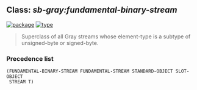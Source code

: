 ## Class: ***sb-gray:fundamental-binary-stream***
[![package](https://img.shields.io/badge/Package-SB--GRAY-5f9ea0.svg?style=social&colorA=999999)](../) [![type](https://img.shields.io/badge/Type-Class-5f9ea0.svg?style=social&colorA=999999)](../#class) 

> Superclass of all Gray streams whose element-type
> is a subtype of unsigned-byte or signed-byte.

### Precedence list
```
(FUNDAMENTAL-BINARY-STREAM FUNDAMENTAL-STREAM STANDARD-OBJECT SLOT-OBJECT
 STREAM T)
```
